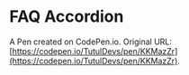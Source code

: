 # FAQ Accordion

A Pen created on CodePen.io. Original URL: [https://codepen.io/TutulDevs/pen/KKMazZr](https://codepen.io/TutulDevs/pen/KKMazZr).


